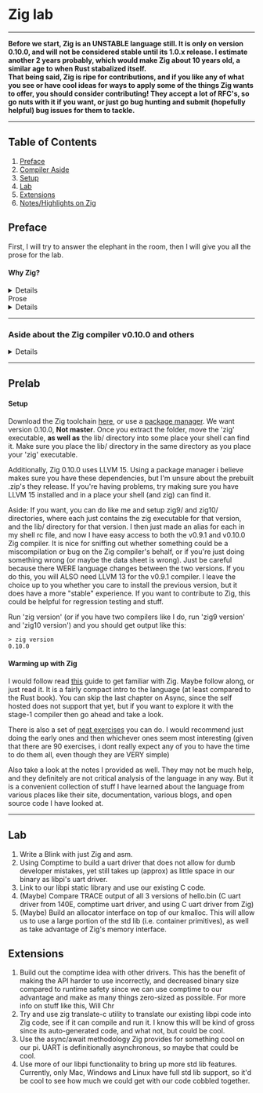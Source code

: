 # Zig lab
<hr>
<b>Before we start, Zig is an UNSTABLE language still. It is only on version 0.10.0, and will not be considered stable until its 1.0.x release. I estimate another 2 years probably, which would make Zig about 10 years old, a similar age to when Rust stabalized itself.</b>
<br>
<b>That being said, Zig is ripe for contributions, and if you like any of what you see or have cool ideas for ways to apply some of the things Zig wants to offer, you should consider contributing! They accept a lot of RFC's, so go nuts with it if you want, or just go bug hunting and submit (hopefully helpful) bug issues for them to tackle.</b>
<hr>
<h2> Table of Contents</h2>

1. [Preface](https://github.com/TristenSeth/CS240LX-spr22/blob/master/labs/21-Zig/README.md#preface)
2. [Compiler Aside](https://github.com/TristenSeth/CS240LX-spr22/blob/master/labs/21-Zig/README.md#aside-about-the-zig-compiler-v0100-and-others)
3. [Setup](https://github.com/TristenSeth/CS240LX-spr22/blob/master/labs/21-Zig/README.md#setup)
4. [Lab](https://github.com/TristenSeth/CS240LX-spr22/blob/master/labs/21-Zig/README.md#lab)
5. [Extensions](https://github.com/TristenSeth/CS240LX-spr22/blob/master/labs/21-Zig/README.md#extensions)
6. [Notes/Highlights on Zig](notes.md)
</ol>
<h2>Preface</h2>

First, I will try to answer the elephant in the room, then I will give you all the prose for the lab.

<h4><b>Why Zig?</b></h4>
<details close>

There are many things Zig aims to accomplish (as most programming languages seem to do...). However, one that I find interesting is its committment to
interoperability with C/C++ code, so that you can maintain C/C++ legacy code bases, while also building on top of it with Zig as you go forward. We will
use this feature today.

The Zig language team has also expressed a strong desire to include embedded systems people from the start. So, unlike Rust, I hope that Zig is able to become as dead-simple to get working on a new machine as C is, while also giving us some niceties thanks to advancments in PL development and theory. 

Also, learning Zig is much faster (at least for me) than learning Rust. This isn't an attack on Rust. I have contributions to a [well known embedded OS](https://github.com/tock/tock) written in Rust, and really love the language. However, their idea of supporting embedded systems only extends to micro-controllers, ideally some sort of Cortex-M based system. While that is necessary and cool, I personally want to be able to use the full capabilities of my SBC (Small Board Computer) with entirely my own codebase. I would love to use Rust, but they make it entirely too difficult to get off the ground with a compilation target that is not officially supported. In that same vein, Zig is much simpler to get stuff done. For our pi, we aren't exactly trying to ship our code to millions of users, or even provide it as open source software, so to me, simple = better, and so I think we have less need for Rust here. 

Here is an example of a large project being built in Zig :

[Bun, a JS runtime meant to compete with Node.JS and Deno.JS with much better performance.](https://bun.sh)

[Media coverage of Bun](https://www.makeuseof.com/what-is-bunjs-why-the-javascript-community-excited/)

Here are some other cool zig projects:

[Boehm's style leak detector via a wrapper allocator, but in Zig](https://github.com/suirad/Seal)

[List of 'awesome' things being built with Zig](https://github.com/nrdmn/awesome-zig)

</details
<h4>Prose</h4>
<details close>

We are going to be trying out Zig for bare-metal programming today. Zig is a "general-purpose programming language and toolchain for maintaining robust, optimal and reusable software." according to the zig language [website](https://ziglang.org). I recommend poking aorund the language reference for v0.10.0, and taking note of anything you may want to try out. Zig gives a lot of functionality out of the box even in a freestanding environment. For example, take a look at the async/await functionality of the language. Notice how it does not have host dependencies? Well, then we can use it on our pi! Can you use this to write a single uart driver that supports asynchronous send/recv when available, as well as serial send/recv? Specifically, a single API that is agnostic to whether it is called asynchronously or not. Zig supports exactly this! If you want to test this, you can link into libpi to use our threads/processes/etc to actually make use of the async functionality, but be sure you use the -Dstage-1 compile flag so that you're compiling with the bootstrap compiler, since the self-hosted does not support async/await yet. If you still have issues, try using v0.9.1 of the compiler.

</details>
<hr>
<h3>Aside about the Zig compiler v0.10.0 and others</h3>
<details close>

Zig only has one compiler (well, I think someone is building a version of the Zig frontend completely in C...but why?) and it is not even stable yet. For this reason, there are some major differences between Zig compiler versions. The only version we will care about today is the latest tagged release, which is v0.10.0 . We can still access v0.9.1's compiler even in v0.10.0 thanks to the -fStage-1 flag.

This version just released last month, and now the master branch is busy working toward v0.11.0 . The primary focus of v0.10.0 was to bring up the self-hosted compiler (throw back to trusting trust). The bootstrap compiler (referred to as stage-1 by Zig docs) for Zig was written in C++, and took a TON of memory to build itself (you needed 32Gb of memory minimum), and there were things in the Zig language spec that the bootstrap compiler could not adequately comform to due to the way C++ is built. 

Now, we officially have a self-hosted compiler. It now takes like 2.9Gb to build the Zig compiler with itself on my machine, so this is a huge step for making zig more contributor friendly (b/c i know i didnt have a 32Gb laptop to build the compiler with). With that being said, there are bound to be many new bugs with it. For example, I have seen that the debug build of a GPIO blink program for our pi was only 2Kb when compiled with the v0.9.1 compiler, which is still a stage1 compiler. However, with the self-hosted stage2 compiler, the binary size is 20Kb, so 10x the size. Both binaries work, and both will compile down to a 136 byte binary on fast or small builds. It is unclear to me if this inflation is a "bug" or just the compiler actually being able to handle and include all of the debugging and safety hints that Zig is meant to offer via its language spec. I have a hunch though that it is simply emitting worse IR for LLVM in some way, so LLVM cant optimize as much. This could be beneficial for us if it means less changes between what we actually write and the machine code the compiler will actually emit. Some testing may be worth while...

The stages of the zig compiler are as follows:

<b>Stage-1</b> : bootstrapped compiler, written in C++ to compile .zig source files into LLVM IR, and passing that to LLVM for code generation.

<b>Stage-2</b> (We are here) : Self-hosted compiler, written in Zig (in .zig source files, not .cpp), which compiles .zig source files down into LLVM IR for code gen.

<b>Whats next?</b>

Key milestones for the v0.11.0 release are:

1. Package manager for Zig and C (maybe C++) packages too. Idea is to make the Zig toolchain the best C/C++ toolchain to use, even if you never write Zig.
2. Self hosted linker. Right now the default is lld, which is LLVM's linker. Zig wants to remove all of its dependencies on C++ and LLVM by default. Currently the self hosted linker works on most things, but not ELF files by default. Apparently the Mach-O stuff is neat from what I have heard.
3. Code generation backend. The Zig team wants to roll their own code gen backend, which could be used by other language front-ends, but mainly removes Zig dependency on LLVM and C++ (and Cmake, zlib, etc). While I'm not too confident they will beat LLVM code generation for optimizations, who knows. Maybe they will, but at the very least it can help prevent compiler backends from becoming a huge mono-culture of everyone using LLVM. 

    - Zig plans to do this with several kinds of backends: WebAssembly backend, C backend, as well as x86, arm, and aarch64 backends. Basically, you can tell the compiler which backend to use (or it determines it based on the target triple), and it will emit that kind of code. For the C backend, this means compiling your .zig source files would emit C code. For arm backend, it would emit arm machine code.
  
4. Remove the dependencies on C++, LLVM, etc for building a self-hosted zig toolchain (also known as bootstrapping). For this to happen, they need the C backend to be working, and luckily right now it passes (1259/1374) 92% of the behavior tests. This is so that the flow for building a self hosted compiler from bootstrapping (i.e. maybe you only have a C compiler on the machine) can become much easier. The flow becomes 
    - Use system C compiler to compile .c source files into zig1 executable
    - Use zig1 executable to compile .zig source files into .c source files
    - Use system C compiler to compile generated .c source files into zig2 executable
    - Use zig2 executable to compile .zig source files into zig executable

The above flow should sound familiar from our trusting-trust lab.
</details>
<hr>

## Prelab

#### Setup


Download the Zig toolchain [here](https://ziglang.org/download/), or use a [package manager](https://github.com/ziglang/zig/wiki/Install-Zig-from-a-Package-Manager). We want version 0.10.0, <b>Not master</b>. Once you extract the folder, move the 'zig' executable, <b>as well as</b> the lib/ directory into some place your shell can find it. Make sure you place the lib/ directory in the same directory as you place your 'zig' executable. 

Additionally, Zig 0.10.0 uses LLVM 15. Using a package manager i believe makes sure you have these dependencies, but I'm unsure about the prebuilt .zip's they release. If you're having problems, try making sure you have LLVM 15 installed and in a place your shell (and zig) can find it.

Aside: If you want, you can do like me and setup zig9/ and zig10/ directories, where each just contains the zig executable for that version, and the lib/ directory for that version. I then just made an alias for each in my shell rc file, and now I have easy access to both the v0.9.1 and v0.10.0 Zig compiler. It is nice for sniffing out whether something could be a miscompilation or bug on the Zig compiler's behalf, or if you're just doing something wrong (or maybe the data sheet is wrong). Just be careful because there WERE language changes between the two versions. If you do this, you will ALSO need LLVM 13 for the v0.9.1 compiler. I leave the choice up to you whether you care to install the previous version, but it does have a more "stable" experience. If you want to contribute to Zig, this could be helpful for regression testing and stuff.


Run 'zig version' (or if you have two compilers like I do, run 'zig9 version' and 'zig10 version') and you should get output like this:

```
> zig version
0.10.0
```

#### Warming up with Zig

I would follow read [this](https://ziglearn.org/chapter-0/) guide to get familiar with Zig. Maybe follow along, or just read it. It is a fairly compact intro to the language (at least compared to the Rust book). You can skip the last chapter on Async, since the self hosted does not support that yet, but if you want to explore it with the stage-1 compiler then go ahead and take a look.

There is also a set of [neat exercises](https://github.com/ratfactor/ziglings) you can do. I would recommend just doing the early ones and then whichever ones seem most interesting (given that there are 90 exercises, i dont really expect any of you to have the time to do them all, even though they are VERY simple)

Also take a look at the notes I provided as well. They may not be much help, and they definitely are not critical analysis of the language in any way. But it is a convenient collection of stuff I have learned about the language from various places like their site, documentation, various blogs, and open source code I have looked at.

<hr>
<h2>Lab</h2>

1. Write a Blink with just Zig and asm.
2. Using Comptime to build a uart driver that does not allow for dumb developer mistakes, yet still takes up (approx) as little space in our binary as libpi's uart driver.
3. Link to our libpi static library and use our existing C code.
4. (Maybe) Compare TRACE output of all 3 versions of hello.bin (C uart driver from 140E, comptime uart driver, and using C uart driver from Zig)
5. (Maybe) Build an allocator interface on top of our kmalloc. This will allow us to use a large portion of the std lib (i.e. container primitives), as well as take advantage of Zig's memory interface. 


<h2>Extensions</h2>

1. Build out the comptime idea with other drivers. This has the benefit of making the API harder to use incorrectly, and decreased binary size compared to runtime safety since we can use comptime to our advantage and make as many things zero-sized as possible. For more info on stuff like this, Will Chr
2. Try and use zig translate-c utility to translate our existing libpi code into Zig code, see if it can compile and run it. I know this will be kind of gross since its auto-generated code, and what not, but could be cool.
3. Use the async/await methodology Zig provides for something cool on our pi. UART is definitionally asynchronous, so maybe that could be cool.
4. Use more of our libpi functionality to bring up more std lib features. Currently, only Mac, Windows and Linux have full std lib support, so it'd be cool to see how much we could get with our code cobbled together.
